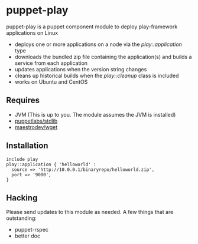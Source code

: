 puppet-play
=========
puppet-play is a puppet component module to deploy play-framework applications on Linux
  - deploys one or more applications on a node via the *play::application* type
  - downloads the bundled zip file containing the application(s) and builds a service from each application
  - updates applications when the version string changes
  - cleans up historical builds when the *play::cleanup* class is included
  - works on Ubuntu and CentOS

Requires
-------------
- JVM (This is up to you. The module assumes the JVM is installed)
- [puppetlabs/stdlib](https://forge.puppetlabs.com/puppetlabs/stdlib)
- [maestrodev/wget](https://forge.puppetlabs.com/maestrodev/wget)
 
Installation
--------------

```puppet
include play
play::application { 'helloworld' :
  source => 'http://10.0.0.1/binaryrepo/helloworld.zip',
  port => '9000',
}
```

Hacking
----
Please send updates to this module as needed. A few things that are outstanding:
- puppet-rspec
- better doc

